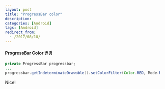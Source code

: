 ```yaml
---
layout: post
title: "ProgressBar color"
description: 
categories: [Android]
tags: [Android]
redirect_from:
  - /2017/08/18/
---
```


#### ProgressBar Color 변경

```java
private ProgressBar progressbar;
...
progressbar.getIndeterminateDrawable().setColorFilter(Color.RED, Mode.MULTIPLY)
```

Nice!

